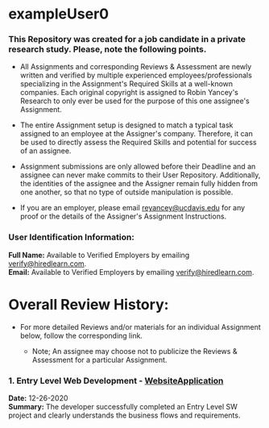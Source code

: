 # exampleUser0


### This Repository was created for a job candidate in a private research study. Please, note the following points. 
  
* All Assignments and corresponding Reviews & Assessment are newly written and verified by multiple experienced employees/professionals specializing in the Assignment's Required Skills at a well-known companies. Each original copyright is assigned to Robin Yancey's Research to only ever be used for the purpose of this one assignee's Assignment.
     
* The entire Assignment setup is designed to match a typical task assigned to an employee at the Assigner's company. Therefore, it can be used to directly assess the Required Skills and potential for success of an assignee.
      
* Assignment submissions are only allowed before their Deadline and an assignee can never make commits to their User Repository. Additionally, the identities of the assignee and the Assigner remain fully hidden from one another, so that no type of outside manipulation is possible.
      
* If you are an employer, please email reyancey@ucdavis.edu for any proof or the details of the Assigner's Assignment Instructions.     
  
### User Identification Information:
 
**Full Name:** Available to Verified Employers by emailing verify@hiredlearn.com.         
**Email:** Available to Verified Employers by emailing verify@hiredlearn.com.   
      
    
# Overall Review History:   
    
* For more detailed Reviews and/or materials for an individual Assignment below, follow the corresponding link.  

    * Note; An assignee may choose not to publicize the Reviews & Assessment for a particular Assignment.  
  
### 1. Entry Level Web Development - [WebsiteApplication](https://github.com/hiredlearn/ExampleUser1/tree/master/WebsiteApplication)
**Date:** 12-26-2020  
**Summary:**  The developer successfully completed an Entry Level SW project and clearly understands the business flows and requirements.
